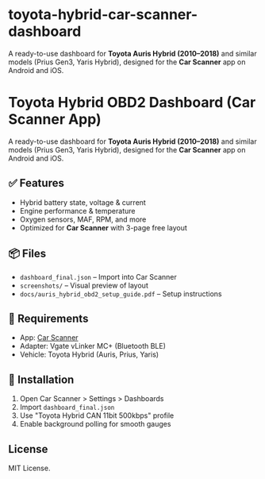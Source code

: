 # toyota-hybrid-car-scanner-dashboard
A ready-to-use dashboard for **Toyota Auris Hybrid (2010–2018)** and similar models (Prius Gen3, Yaris Hybrid), designed for the **Car Scanner** app on Android and iOS.

# Toyota Hybrid OBD2 Dashboard (Car Scanner App)

A ready-to-use dashboard for **Toyota Auris Hybrid (2010–2018)** and similar models (Prius Gen3, Yaris Hybrid), designed for the **Car Scanner** app on Android and iOS.

## ✅ Features

- Hybrid battery state, voltage & current
- Engine performance & temperature
- Oxygen sensors, MAF, RPM, and more
- Optimized for **Car Scanner** with 3-page free layout

## 📦 Files

- `dashboard_final.json` – Import into Car Scanner
- `screenshots/` – Visual preview of layout
- `docs/auris_hybrid_obd2_setup_guide.pdf` – Setup instructions

## 🧩 Requirements

- App: [Car Scanner](https://carscanner.info/)
- Adapter: Vgate vLinker MC+ (Bluetooth BLE)
- Vehicle: Toyota Hybrid (Auris, Prius, Yaris)

## 📲 Installation

1. Open Car Scanner > Settings > Dashboards
2. Import `dashboard_final.json`
3. Use "Toyota Hybrid CAN 11bit 500kbps" profile
4. Enable background polling for smooth gauges

## License

MIT License.
